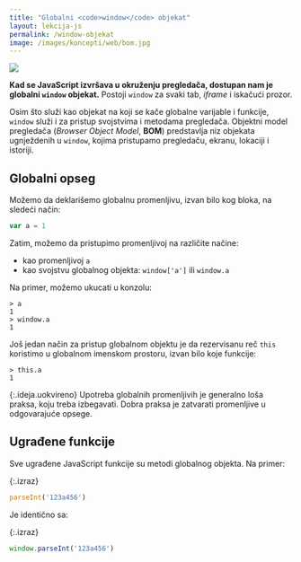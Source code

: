 ```yaml
---
title: "Globalni <code>window</code> objekat"
layout: lekcija-js
permalink: /window-objekat
image: /images/koncepti/web/bom.jpg
---
```


![]({{page.image}})

**Kad se JavaScript izvršava u okruženju pregledača, dostupan nam je globalni `window` objekat.** Postoji `window` za svaki tab, *iframe* i iskačući prozor.

Osim što služi kao objekat na koji se kače globalne varijable i funkcije, `window` služi i za pristup svojstvima i metodama pregledača. Objektni model pregledača (*Browser Object Model*, **BOM**) predstavlja niz objekata ugnježdenih u `window`, kojima pristupamo pregledaču, ekranu, lokaciji i istoriji. 

## Globalni opseg

Možemo da deklarišemo globalnu promenljivu, izvan bilo kog bloka, na sledeći način:

```js
var a = 1
```
Zatim, možemo da pristupimo promenljivoj na različite načine:

- kao promenljivoj `a`
- kao svojstvu globalnog objekta: `window['a']` ili `window.a`

Na primer, možemo ukucati u konzolu:

```
> a
1
> window.a
1
```

Još jedan način za pristup globalnom objektu je da rezervisanu reč `this` koristimo u globalnom imenskom prostoru, izvan bilo koje funkcije:

```
> this.a
1
```

{:.ideja.uokvireno}
Upotreba globalnih promenljivih je generalno loša praksa, koju treba izbegavati. Dobra praksa je zatvarati promenljive u odgovarajuće opsege.

## Ugrađene funkcije

Sve ugrađene JavaScript funkcije su metodi globalnog objekta. Na primer:

{:.izraz}
```js
parseInt('123a456')
```

Je identično sa:

{:.izraz}
```js
window.parseInt('123a456')
```
